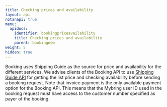 ```yaml
---
title: Checking prices and availability
layout: api
notanapi: true
menu:
  apidocs:
    identifier: bookingpriceavailability
    title: Checking prices and availability
    parent: bookingnew
weight: 5
hidden: true
---
```


Booking uses Shipping Guide as the source for price and availability for the different services. We advise clients of the Booking API to use [Shipping Guide API](/api/shipping-guide_2/) for getting the list price and checking availability before sending a booking request. Note that invoice payment is the only available payment option for the Booking API. This means that the Mybring user ID used in the booking request must have access to the customer number specified as payer of the booking.
